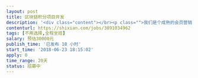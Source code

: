 ```yaml
---                
layout: post       
title: 区块链积分项目开发           
description: '<div class="content"></br><p class="">我们是个成熟的会员营销saas系统 需要开发原有的积分插件集合区块链技术  开发联盟区块链积分提升透明度和用户体验 真实记录积分流转，数据可追溯查证；积分生态中丰富的应用服务不断提升用户体验，形成产业联盟和积分消费生态。</br><br/>现有系统<a href="http://www.vqq.im可以去参考" rel="nofollow" target="_blank">www.vqq.im可以去参考</a> </p></br></div>'     
contenturl: https://shixian.com/jobs/3891034962      
tags: [不用选择,全程坐班]            
salary: 预估30000元          
publish_time: '已发布 18 小时'         
start_time: '2018-06-23 18:15:02'           
apply: 0                   
time_range: 20天              
status: 招募中                  
---                 
```

